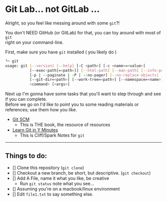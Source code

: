 # Git Lab... not GitLab ...

Alright, so you feel like messing around with some `git`?! 

You don't NEED GitHub (or GitLab) for that, you can toy around with most of `git`  
right on your command-line.

First, make sure you have `git` installed ( you likely do )

```bash
╰─ git
usage: git [--version] [--help] [-C <path>] [-c <name>=<value>]
           [--exec-path[=<path>]] [--html-path] [--man-path] [--info-path]
           [-p | --paginate | -P | --no-pager] [--no-replace-objects] [--bare]
           [--git-dir=<path>] [--work-tree=<path>] [--namespace=<name>]
           <command> [<args>]
```

Next up I'm gonna have some tasks that you'll want to step through and see if you can complete.  
Before we go on I'd like to point you to some reading materials or references; use them how you like.

* [Git SCM](https://git-scm.com/book/en/v2)
  * This is THE book, the resource of resources
* [Learn Git in Y Minutes](https://learnxinyminutes.com/docs/git/)
  * This is Cliff/Spark Notes for `git`

----

## Things to do:

- [] Clone this repository (`git clone`)
- [] Checkout a new branch, be short, but descriptive. (`git checkout`)
- [] Add A File, name it what you like, be creative
  - Run `git status` note what you see...
- [] Assuming you're on a macbook/linux environment
- [] Edit `file1.txt` to say something else.
